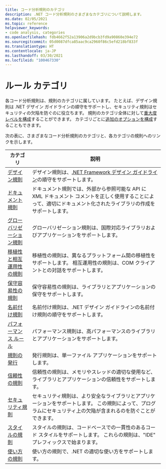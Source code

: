 ```yaml
---
title: コード分析規則のカテゴリ
description: .NET コード分析規則のさまざまなカテゴリについて説明します。
ms.date: 02/05/2021
ms.topic: reference
helpviewer_keywords:
- code analysis, categories
ms.openlocfilehash: fdb4662f52a13906a2d9bcb3fd9a90860e394e72
ms.sourcegitcommit: 05d0087dfca85aac9ca2960f86c5efd218bf833f
ms.translationtype: HT
ms.contentlocale: ja-JP
ms.lasthandoff: 03/30/2021
ms.locfileid: "100467330"
---
```

# <a name="rule-categories"></a>ルール カテゴリ

各コード分析規則は、規則のカテゴリに属しています。 たとえば、デザイン規則は .NET デザイン ガイドラインの順守をサポートし、セキュリティ規則はセキュリティの欠陥を防ぐのに役立ちます。 規則のカテゴリ全体に対して[重大度レベルを構成](configuration-options.md#scope)することができます。 カテゴリごとに[追加のオプションを構成](code-quality-rule-options.md#category-of-rules)することもできます。

次の表に、さまざまなコード分析規則のカテゴリと、各カテゴリの規則へのリンクを示します。

| カテゴリ | 説明 |
| - | - |
| [デザイン規則](quality-rules/design-warnings.md) | デザイン規則は、[.NET Framework デザイン ガイドライン](../../standard/design-guidelines/index.md)の順守をサポートします。 |
| [ドキュメント規則](quality-rules/documentation-warnings.md) | ドキュメント規則では、外部から参照可能な API に XML ドキュメント コメントを正しく使用することによって、適切にドキュメント化されたライブラリの作成をサポートします。 |
| [グローバリゼーション規則](quality-rules/globalization-warnings.md) | グローバリゼーション規則は、国際対応ライブラリおよびアプリケーションをサポートします。 |
| [移植性と相互運用性の規則](quality-rules/interoperability-warnings.md) | 移植性の規則は、異なるプラットフォーム間の移植性をサポートします。 相互運用性の規則は、COM クライアントとの対話をサポートします。 |
| [保守容易性の規則](quality-rules/maintainability-warnings.md) | 保守容易性の規則は、ライブラリとアプリケーションの保守をサポートします。 |
| [名前付け規則](quality-rules/naming-warnings.md) | 名前付け規則は、.NET デザイン ガイドラインの名前付け規則の順守をサポートします。 |
| [パフォーマンス ルール](quality-rules/performance-warnings.md) | パフォーマンス規則は、高パフォーマンスのライブラリとアプリケーションをサポートします。 |
| [規則の発行](quality-rules/publish-warnings.md) | 発行規則は、単一ファイル アプリケーションをサポートします。 |
| [信頼性の規則](quality-rules/reliability-warnings.md) | 信頼性の規則は、メモリやスレッドの適切な使用など、ライブラリとアプリケーションの信頼性をサポートします。 |
| [セキュリティ規則](quality-rules/security-warnings.md) | セキュリティ規則は、より安全なライブラリとアプリケーションをサポートします。 この規則によって、プログラムにセキュリティ上の欠陥が含まれるのを防ぐことができます。 |
| [スタイルの規則](style-rules/index.md) | スタイルの規則は、コードベースでの一貫性のあるコード スタイルをサポートします。 これらの規則は、"IDE" プレフィックスで始まります。 |
| [使い方の規則](quality-rules/usage-warnings.md) | 使い方の規則で、.NET の適切な使い方をサポートします。 |

